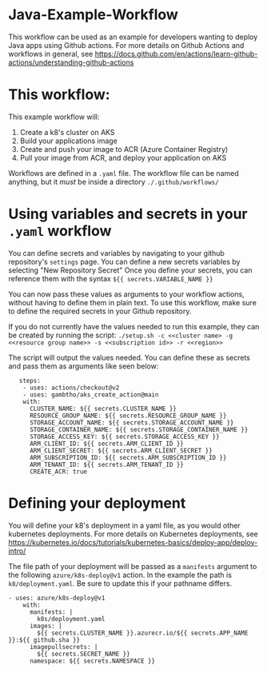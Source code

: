 # Java-Example-Workflow

This workflow can be used as an example for developers wanting to deploy Java apps using Github actions. For more details on Github Actions and workflows in general, see https://docs.github.com/en/actions/learn-github-actions/understanding-github-actions

# This workflow:
This example workflow will:
   1. Create a k8's cluster on AKS 
   2. Build your applications image
   3. Create and push your image to ACR (Azure Container Registry) 
   4. Pull your image from ACR, and deploy your application on AKS 

Workflows are defined in a `.yaml` file. The workflow file can be named anything, but it _must_ be inside a directory `./.github/workflows/`

# Using variables and secrets in your `.yaml` workflow
You can define secrets and variables by navigating to your github repository's `settings` page. You can define a new secrets variables by selecting "New Repository Secret"
Once you define your secrets, you can reference them with the syntax `${{ secrets.VARIABLE_NAME }}`

You can now pass these values as arguments to your workflow actions, without having to define them in plain text. To use this workflow, make sure to define the required secrets in your Github repository.

If you do not currently have the values needed to run this example, they can be created by running the script:
`./setup.sh -c <<cluster name> -g <<resource group name>> -s <<subscription id>> -r <<region>>
`

The script will output the values needed. You can define these as secrets and pass them
as arguments like seen below:

```
   steps:
    - uses: actions/checkout@v2
    - uses: gambtho/aks_create_action@main
    with:
      CLUSTER_NAME: ${{ secrets.CLUSTER_NAME }}
      RESOURCE_GROUP_NAME: ${{ secrets.RESOURCE_GROUP_NAME }}
      STORAGE_ACCOUNT_NAME: ${{ secrets.STORAGE_ACCOUNT_NAME }}
      STORAGE_CONTAINER_NAME: ${{ secrets.STORAGE_CONTAINER_NAME }}
      STORAGE_ACCESS_KEY: ${{ secrets.STORAGE_ACCESS_KEY }}
      ARM_CLIENT_ID: ${{ secrets.ARM_CLIENT_ID }}
      ARM_CLIENT_SECRET: ${{ secrets.ARM_CLIENT_SECRET }}
      ARM_SUBSCRIPTION_ID: ${{ secrets.ARM_SUBSCRIPTION_ID }}
      ARM_TENANT_ID: ${{ secrets.ARM_TENANT_ID }}
      CREATE_ACR: true
```


# Defining your deployment
You will define your k8's deployment in a yaml file, as you would other kubernetes deployments. For more details on Kubernetes deployments,
see https://kubernetes.io/docs/tutorials/kubernetes-basics/deploy-app/deploy-intro/ 

The file path of your deployment will be passed as a `manifests` argument to the following `azure/k8s-deploy@v1` action. In the example the path is `k8/deployment.yaml`. Be sure to update this
if your pathname differs. 

```
- uses: azure/k8s-deploy@v1
    with:
      manifests: |
        k8s/deployment.yaml
      images: |
        ${{ secrets.CLUSTER_NAME }}.azurecr.io/${{ secrets.APP_NAME }}:${{ github.sha }}
      imagepullsecrets: |
        ${{ secrets.SECRET_NAME }}
      namespace: ${{ secrets.NAMESPACE }}

```



